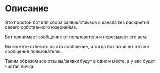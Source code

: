 # Описание

Это простой бот для сбора заявок/отзывов с канала без раскрытия своего
собственного юзернейма.

Бот принимает сообщение от пользователя и пересылает его вам.

Вы можете ответить на это сообщение, и тогда бот напишет 
это же сообщение пользователю.

Таким образом все отзывы/заявки будут в одном месте, а у вас будет 
чистая личка.
